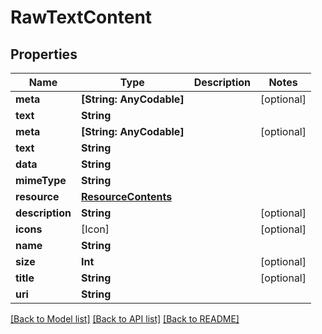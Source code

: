 # RawTextContent

## Properties
Name | Type | Description | Notes
------------ | ------------- | ------------- | -------------
**meta** | **[String: AnyCodable]** |  | [optional] 
**text** | **String** |  | 
**meta** | **[String: AnyCodable]** |  | [optional] 
**text** | **String** |  | 
**data** | **String** |  | 
**mimeType** | **String** |  | 
**resource** | [**ResourceContents**](ResourceContents.md) |  | 
**description** | **String** |  | [optional] 
**icons** | [Icon] |  | [optional] 
**name** | **String** |  | 
**size** | **Int** |  | [optional] 
**title** | **String** |  | [optional] 
**uri** | **String** |  | 

[[Back to Model list]](../README.md#documentation-for-models) [[Back to API list]](../README.md#documentation-for-api-endpoints) [[Back to README]](../README.md)


